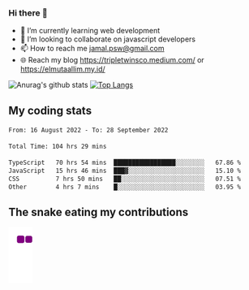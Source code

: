 ### Hi there 👋

<!--
**padepokanpenguin/padepokanpenguin** is a ✨ _special_ ✨ repository because its `README.md` (this file) appears on your GitHub profile.
-->

- 🌱 I’m currently learning  web development
- 👯 I’m looking to collaborate on javascript developers
- 📫 How to reach me jamal.psw@gmail.com
- 🌐 Reach my blog https://tripletwinsco.medium.com/ or https://elmutaallim.my.id/

![Anurag's github stats](https://github-readme-stats.vercel.app/api?username=padepokanpenguin&count_private=true&disable_animations=false&show_icons=true&theme=default)
[![Top Langs](https://github-readme-stats.vercel.app/api/top-langs/?username=padepokanpenguin&theme=default&layout=compact)](https://github.com/padepokanpenguin)

## My coding stats

<!--START_SECTION:waka-->

```text
From: 16 August 2022 - To: 28 September 2022

Total Time: 104 hrs 29 mins

TypeScript   70 hrs 54 mins  █████████████████░░░░░░░░   67.86 %
JavaScript   15 hrs 46 mins  ███▓░░░░░░░░░░░░░░░░░░░░░   15.10 %
CSS          7 hrs 50 mins   ██░░░░░░░░░░░░░░░░░░░░░░░   07.51 %
Other        4 hrs 7 mins    █░░░░░░░░░░░░░░░░░░░░░░░░   03.95 %
```

<!--END_SECTION:waka-->


## The snake eating my contributions
![snake gif](https://github.com/padepokanpenguin/padepokanpenguin/blob/output/github-contribution-grid-snake.gif)
